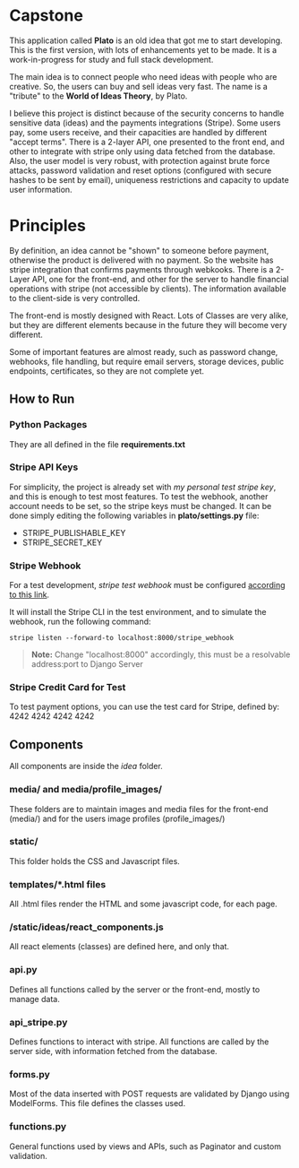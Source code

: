 # Capstone

This application called **Plato** is an old idea that got me to start developing. This is the first version, with lots of enhancements yet to be made. It is a work-in-progress for study and full stack development.

The main idea is to connect people who need ideas with people who are creative. So, the users can buy and sell ideas very fast. The name is a "tribute" to the **World of Ideas Theory**, by Plato.

I believe this project is distinct because of the security concerns to handle sensitive data (ideas) and the payments integrations (Stripe). Some users pay, some users receive, and their capacities are handled by different "accept terms". There is a 2-layer API, one presented to the front end, and other to integrate with stripe only using data fetched from the database. Also, the user model is very robust, with protection against brute force attacks, password validation and reset options (configured with secure hashes to be sent by email), uniqueness restrictions and capacity to update user information.  


# Principles

By definition, an idea cannot be "shown" to someone before payment, otherwise the product is delivered with no payment. So the website has stripe integration that confirms payments through webkooks. There is a 2-Layer API, one for the front-end, and other for the server to handle financial operations with stripe (not accessible by clients). The information available to the client-side is very controlled.

The front-end is mostly designed with React. Lots of Classes are very alike, but they are different elements because in the future they will become very different.

Some of important features are almost ready, such as password change, webhooks, file handling, but require email servers, storage devices, public endpoints, certificates, so they are not complete yet. 

## How to Run
### Python Packages
They are all defined in the file **requirements.txt**

### Stripe API Keys
For simplicity, the project is already set with *my personal test stripe key*, and this is enough to test most features. To test the webhook, another account needs to be set, so the stripe keys must be changed. It can be done simply editing the following variables in **plato/settings.py** file:

 - STRIPE_PUBLISHABLE_KEY
 - STRIPE_SECRET_KEY

### Stripe Webhook

For a test development, *stripe test webhook* must be configured [according to this link](https://stripe.com/docs/webhooks/test).

It will install the Stripe CLI in the test environment, and to simulate the webhook, run the following command:

    stripe listen --forward-to localhost:8000/stripe_webhook
   
  > **Note:** Change "localhost:8000" accordingly, this must be a resolvable address:port to Django Server

### Stripe Credit Card for Test
To test payment options, you can use the test card for Stripe, defined by:
  4242 4242 4242 4242


## Components
All components are inside the *idea* folder.

### media/ and media/profile_images/
These folders are to maintain images and media files for the front-end (media/) and for the users image profiles (profile_images/)

### static/
This folder holds the CSS and Javascript files.

### templates/*.html files

All .html files render the HTML and some javascript code, for each page.

### /static/ideas/react_components.js
All react elements (classes) are defined here, and only that.

### api.py
Defines all functions called by the server or the front-end, mostly to manage data.

### api_stripe.py
Defines functions to interact with stripe. All functions are called by the server side, with information fetched from the database.

### forms.py
Most of the data inserted with POST requests are validated by Django using ModelForms. This file defines the classes used.  

### functions.py
General functions used by views and APIs, such as Paginator and custom validation.

#
